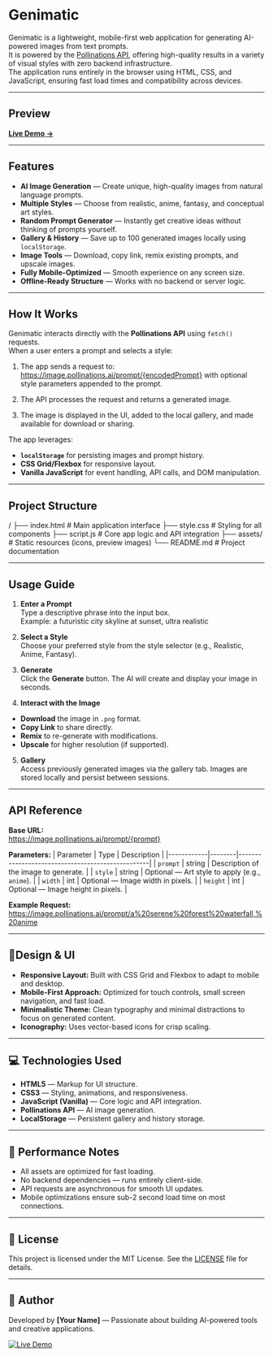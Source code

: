 # Genimatic

Genimatic is a lightweight, mobile-first web application for generating AI-powered images from text prompts.  
It is powered by the [Pollinations API](https://image.pollinations.ai/), offering high-quality results in a variety of visual styles with zero backend infrastructure.  
The application runs entirely in the browser using HTML, CSS, and JavaScript, ensuring fast load times and compatibility across devices.

---

## Preview

[**Live Demo →**](https://genimatic.vercel.app/)

---

## Features

- **AI Image Generation** — Create unique, high-quality images from natural language prompts.
- **Multiple Styles** — Choose from realistic, anime, fantasy, and conceptual art styles.
- **Random Prompt Generator** — Instantly get creative ideas without thinking of prompts yourself.
- **Gallery & History** — Save up to 100 generated images locally using `localStorage`.
- **Image Tools** — Download, copy link, remix existing prompts, and upscale images.
- **Fully Mobile-Optimized** — Smooth experience on any screen size.
- **Offline-Ready Structure** — Works with no backend or server logic.

---

## How It Works

Genimatic interacts directly with the **Pollinations API** using `fetch()` requests.  
When a user enters a prompt and selects a style:

1. The app sends a request to:
   https://image.pollinations.ai/prompt/{encodedPrompt}
   with optional style parameters appended to the prompt.

2. The API processes the request and returns a generated image.

3. The image is displayed in the UI, added to the local gallery, and made available for download or sharing.

The app leverages:
- **`localStorage`** for persisting images and prompt history.
- **CSS Grid/Flexbox** for responsive layout.
- **Vanilla JavaScript** for event handling, API calls, and DOM manipulation.

---

## Project Structure

/
├── index.html # Main application interface
├── style.css # Styling for all components
├── script.js # Core app logic and API integration
├── assets/ # Static resources (icons, preview images)
└── README.md # Project documentation

---

## Usage Guide

1. **Enter a Prompt**  
   Type a descriptive phrase into the input box.  
   Example:
   a futuristic city skyline at sunset, ultra realistic

2. **Select a Style**  
Choose your preferred style from the style selector (e.g., Realistic, Anime, Fantasy).

3. **Generate**  
Click the **Generate** button. The AI will create and display your image in seconds.

4. **Interact with the Image**  
- **Download** the image in `.png` format.
- **Copy Link** to share directly.
- **Remix** to re-generate with modifications.
- **Upscale** for higher resolution (if supported).

5. **Gallery**  
Access previously generated images via the gallery tab. Images are stored locally and persist between sessions.

---

## API Reference

**Base URL:**  
https://image.pollinations.ai/prompt/{prompt}


**Parameters:**
| Parameter  | Type   | Description                                      |
|------------|--------|--------------------------------------------------|
| `prompt`   | string | Description of the image to generate.            |
| `style`    | string | Optional — Art style to apply (e.g., `anime`).   |
| `width`    | int    | Optional — Image width in pixels.                |
| `height`   | int    | Optional — Image height in pixels.               |

**Example Request:**
https://image.pollinations.ai/prompt/a%20serene%20forest%20waterfall,%20anime

---

## 📐Design & UI

- **Responsive Layout:** Built with CSS Grid and Flexbox to adapt to mobile and desktop.
- **Mobile-First Approach:** Optimized for touch controls, small screen navigation, and fast load.
- **Minimalistic Theme:** Clean typography and minimal distractions to focus on generated content.
- **Iconography:** Uses vector-based icons for crisp scaling.

---

## 💻 Technologies Used

- **HTML5** — Markup for UI structure.
- **CSS3** — Styling, animations, and responsiveness.
- **JavaScript (Vanilla)** — Core logic and API integration.
- **Pollinations API** — AI image generation.
- **LocalStorage** — Persistent gallery and history storage.

---

## 🚀 Performance Notes

- All assets are optimized for fast loading.
- No backend dependencies — runs entirely client-side.
- API requests are asynchronous for smooth UI updates.
- Mobile optimizations ensure sub-2 second load time on most connections.

---

## 📄 License

This project is licensed under the MIT License. See the [LICENSE](LICENSE) file for details.

---

## 👤 Author

Developed by **[Your Name]** — Passionate about building AI-powered tools and creative applications.

[![Live Demo](https://img.shields.io/badge/Live%20Demo-Genimatic-brightgreen)](https://genimatic.vercel.app/)


